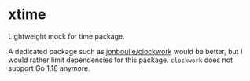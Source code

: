 
# xtime

Lightweight mock for time package.

A dedicated package such as [jonboulle/clockwork](https://github.com/jonboulle/clockwork/) would be better, but I would rather limit dependencies for this package. `clockwork` does not support Go 1.18 anymore.
